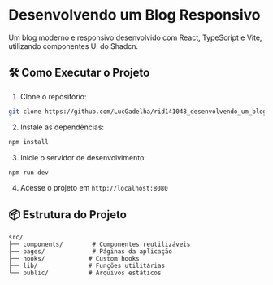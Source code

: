 # Desenvolvendo um Blog Responsivo

Um blog moderno e responsivo desenvolvido com React, TypeScript e Vite, utilizando componentes UI do Shadcn.

## 🛠️ Como Executar o Projeto

1. Clone o repositório:
```bash
git clone https://github.com/LucGadelha/rid141048_desenvolvendo_um_blog_responsivo.git
```

2. Instale as dependências:
```bash
npm install
```

3. Inicie o servidor de desenvolvimento:
```bash
npm run dev
```

4. Acesse o projeto em `http://localhost:8080`

## 📦 Estrutura do Projeto

```
src/
├── components/        # Componentes reutilizáveis
├── pages/             # Páginas da aplicação
├── hooks/            # Custom hooks
├── lib/              # Funções utilitárias
└── public/           # Arquivos estáticos
```